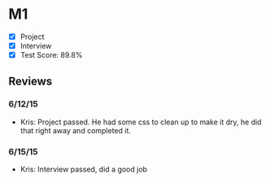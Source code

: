 # M1

- [x] Project 
- [x] Interview
- [x] Test Score: 89.8%

## Reviews

### 6/12/15
- Kris: Project passed. He had some css to clean up to make it dry, he did that right away and completed it.

### 6/15/15
- Kris: Interview passed, did a good job
